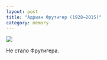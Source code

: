 ```yaml
---
layout: post
title: "Адриан Фрутигер (1928—2015)"
category: memory
---
```

![](https://ic.pics.livejournal.com/quillcraft/13449910/366284/366284_original.png)

Не стало Фрутигера.
